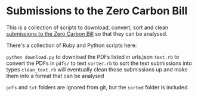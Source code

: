# Submissions to the Zero Carbon Bill

This is a collection of scripts to download, convert, sort and clean [submissions to the Zero Carbon Bill](https://www.mfe.govt.nz/have-your-say-zero-carbon) so that they can be analysed.

There's a collection of Ruby and Python scripts here:

`python download.py` to download the PDFs listed in urls.json
`text.rb` to convert the PDFs in `pdfs/` to text
`sorter.rb` to sort the text submissions into types
`clean_text.rb` will eventually clean those submissions up and make them into a format that can be analysed

`pdfs` and `txt` folders are ignored from git, but the `sorted` folder is included.
